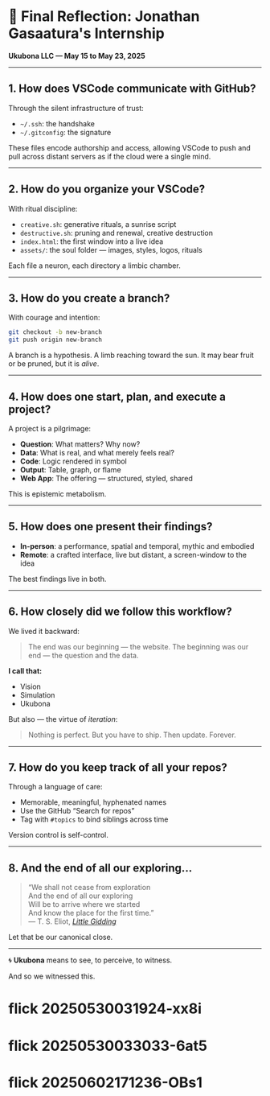 
# 🌱 Final Reflection: Jonathan Gasaatura's Internship  
**Ukubona LLC — May 15 to May 23, 2025**  

---

## 1. How does VSCode communicate with GitHub?

Through the silent infrastructure of trust:  
- `~/.ssh`: the handshake  
- `~/.gitconfig`: the signature  

These files encode authorship and access, allowing VSCode to push and pull across distant servers as if the cloud were a single mind.

---

## 2. How do you organize your VSCode?

With ritual discipline:  
- `creative.sh`: generative rituals, a sunrise script  
- `destructive.sh`: pruning and renewal, creative destruction  
- `index.html`: the first window into a live idea  
- `assets/`: the soul folder — images, styles, logos, rituals  

Each file a neuron, each directory a limbic chamber.

---

## 3. How do you create a branch?

With courage and intention:  
```bash
git checkout -b new-branch
git push origin new-branch
````

A branch is a hypothesis. A limb reaching toward the sun. It may bear fruit or be pruned, but it is *alive*.

---

## 4. How does one start, plan, and execute a project?

A project is a pilgrimage:

* **Question**: What matters? Why now?
* **Data**: What is real, and what merely feels real?
* **Code**: Logic rendered in symbol
* **Output**: Table, graph, or flame
* **Web App**: The offering — structured, styled, shared

This is epistemic metabolism.

---

## 5. How does one present their findings?

* **In-person**: a performance, spatial and temporal, mythic and embodied
* **Remote**: a crafted interface, live but distant, a screen-window to the idea

The best findings live in both.

---

## 6. How closely did we follow this workflow?

We lived it backward:

> The end was our beginning — the website.
> The beginning was our end — the question and the data.

**I call that:**

* Vision
* Simulation
* Ukubona

But also — the virtue of *iteration*:

> Nothing is perfect.
> But you have to ship.
> Then update.
> Forever.

---

## 7. How do you keep track of all your repos?

Through a language of care:

* Memorable, meaningful, hyphenated names
* Use the GitHub “Search for repos”
* Tag with `#topics` to bind siblings across time

Version control is self-control.

---

## 8. And the end of all our exploring...

> “We shall not cease from exploration        
> And the end of all our exploring       
> Will be to arrive where we started        
> And know the place for the first time.”       
> — T. S. Eliot, *[Little Gidding](https://www.columbia.edu/itc/history/winter/w3206/edit/tseliotlittlegidding.html)*           

Let that be our canonical close.

---

🌀 **Ukubona** means to see, to perceive, to witness.

And so we witnessed this.

 
# flick 20250530031924-xx8i
# flick 20250530033033-6at5
# flick 20250602171236-OBs1
